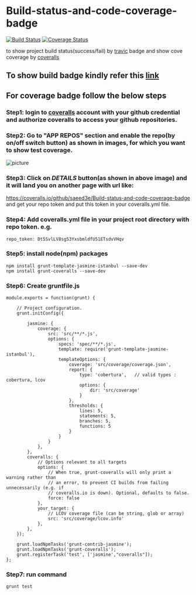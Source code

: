 # Build-status-and-code-coverage-badge 
[![Build Status](https://travis-ci.org/saeed3e/Build-status-and-code-coverage-badge.svg?branch=master)](https://travis-ci.org/saeed3e/Build-status-and-code-coverage-badge)
[![Coverage Status](https://coveralls.io/repos/github/saeed3e/Build-status-and-code-coverage-badge/badge.svg?branch=master)](https://coveralls.io/github/saeed3e/Build-status-and-code-coverage-badge?branch=master)

to show project build status(success/fail) by [travic](https://travis-ci.org/) badge and show cove coverage by [coveralls](https://coveralls.io/)

## To show build badge kindly refer this [link](https://github.com/saeed3e/travis-build-badge)

## For coverage badge follow the below steps
### Step1: login to [coveralls](https://coveralls.io/) account with your github credential and authorize coveralls to access your github repositories.

### Step2: Go to "APP REPOS" section and enable the repo(by on/off switch button) as shown in images, for which you want to show test coverage.
![picture](https://saeed3e.github.io/travis-build-badge/switch.png) 

### Step3: Click on *DETAILS* button(as shown in above image) and it will land you on another page with url like:
https://coveralls.io/github/saeed3e/Build-status-and-code-coverage-badge and 
get your repo token and put this token in your coveralls.yml file.


### Step4: Add coveralls.yml file in your project root directory with repo token. e.g.

```
repo_token: Dt5SvlLV8sg53YxsbmldfU51ETsdvVHqv
```

### Step5: install node(npm) packages
```
npm install grunt-template-jasmine-istanbul --save-dev
npm install grunt-coveralls --save-dev
```

### Step6: Create gruntfile.js
```
module.exports = function(grunt) {

    // Project configuration.
    grunt.initConfig({
        
        jasmine: {
            coverage: {
                src: 'src/**/*.js',
                options: {
                    specs: 'spec/**/*.js',
                    template: require('grunt-template-jasmine-istanbul'),
                    templateOptions: {
                        coverage: 'src/coverage/coverage.json',
                        report: {
                            type: 'cobertura',   // valid types : cobertura, lcov
                            options: {
                                dir: 'src/coverage'
                            }
                        },
                        thresholds: {
                            lines: 5,
                            statements: 5,
                            branches: 5,
                            functions: 5
                        }
                    }
                }
            },
        },
        coveralls: {
            // Options relevant to all targets
            options: {
                // When true, grunt-coveralls will only print a warning rather than
                // an error, to prevent CI builds from failing unnecessarily (e.g. if
                // coveralls.io is down). Optional, defaults to false.
                force: false
            },
            your_target: {
                // LCOV coverage file (can be string, glob or array)
                src: 'src/coverage/lcov.info'
            },
        },
    });

    grunt.loadNpmTasks('grunt-contrib-jasmine');
    grunt.loadNpmTasks('grunt-coveralls');
    grunt.registerTask('test', ['jasmine',"coveralls"]);
};
```
### Step7: run command
```
grunt test
```
